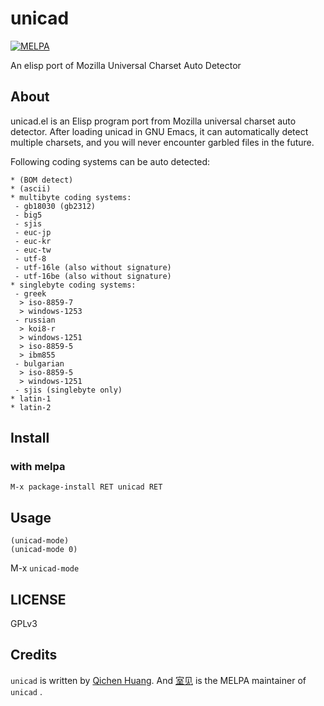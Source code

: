 # unicad
[![MELPA](https://melpa.org/packages/unicad-badge.svg)](https://melpa.org/#/unicad)

An elisp port of Mozilla Universal Charset Auto Detector

## About
unicad.el is an Elisp program port from Mozilla universal charset auto detector. After loading unicad in GNU Emacs, it can automatically detect multiple charsets, and you will never encounter garbled files in the future.

Following coding systems can be auto detected:
```
* (BOM detect)
* (ascii)
* multibyte coding systems:
 - gb18030 (gb2312)
 - big5
 - sjis
 - euc-jp
 - euc-kr
 - euc-tw
 - utf-8
 - utf-16le (also without signature)
 - utf-16be (also without signature)
* singlebyte coding systems:
 - greek
  > iso-8859-7
  > windows-1253
 - russian
  > koi8-r
  > windows-1251
  > iso-8859-5
  > ibm855
 - bulgarian
  > iso-8859-5
  > windows-1251
 - sjis (singlebyte only)
* latin-1
* latin-2
```

## Install

### with melpa
```
M-x package-install RET unicad RET
```

## Usage
``` elisp
(unicad-mode)
(unicad-mode 0)
```

M-x `unicad-mode`

## LICENSE
GPLv3

## Credits
`unicad` is written by [Qichen Huang](unicad.el@gmail.com). And [室见](https://github.com/ukari) is the MELPA maintainer of `unicad` .
